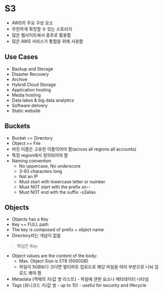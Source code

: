 # S3
- AWS의 주요 구성 요소
- 무한하게 확장할 수 있는 스토리지
- 많은 웹사이트에서 중추로 활용함
- 많은 AWS 서비스가 통합을 위해 사용함

## Use Cases
- Backup and Storage
- Disaster Recovery
- Archive
- Hybrid Cloud Storage
- Application hosting
- Media hosting
- Data lakes & big data analytics
- Software delivery
- Static website

## Buckets
- Bucket == Directory
- Object == File
- 버킷 이름은 고유한 이름이어야 함(across all regions all accounts)
- 특정 region에서 정의되어야 함
- Naming convention
	- No uppercase, No underscore
	- 3-63 characters long
	- Not an IP
	- Must start with lowercase letter or number
	- Must NOT start with the prefix xn--
	- Must NOT end with the suffix -s3alias

## Objects
- Objects has a Key
- Key == FULL path
- The key is composed of prefix + object name
- Directory라는 개념이 없음

> 핵심은 Key

- Object values are the content of the body:
	- Max. Object Size is 5TB (5000GB)
	- 파일이 5GB보다 크다면 멀티파트 업로드로 해당 파일을 여러 부분으로 나눠 업로드 해야 함
- Metadata (객체의 키/값 쌍 리스트) - 파일에 관한 요소나 메타데이터 나타냄
- Tags (유니코드 키/값 쌍 - up to 10) - useful for security and lifecycle